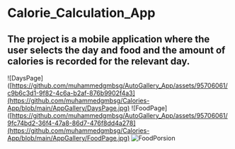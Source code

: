 # Calorie_Calculation_App
## The project is a mobile application where the user selects the day and food and the amount of calories is recorded for the relevant day.

![DaysPage]([https://github.com/muhammedgmbsg/AutoGallery_App/assets/95706061/c9b6c3d1-9f82-4c6a-b2af-876b9902f4a3](https://github.com/muhammedgmbsg/Calories-App/blob/main/AppGallery/DaysPage.jpg)
![FoodPage]([https://github.com/muhammedgmbsg/AutoGallery_App/assets/95706061/9fc74bd2-36f4-47a8-86d7-476f8dd4a278](https://github.com/muhammedgmbsg/Calories-App/blob/main/AppGallery/FoodPage.jpg)
![FoodPorsion]([https://github.com/muhammedgmbsg/AutoGallery_App/assets/95706061/f0a321a7-84df-4a2d-ad77-6809ce92553e](https://github.com/muhammedgmbsg/Calories-App/blob/main/AppGallery/FoodPorsion.jpg)https://github.com/muhammedgmbsg/Calories-App/blob/main/AppGallery/FoodPorsion.jpg)
